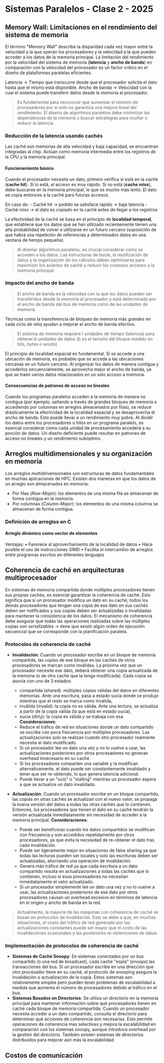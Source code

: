 # Sistemas Paralelos - Clase 2 - 2025

## Memory Wall: Limitaciones en el rendimiento del sistema de memoria
El término "Memory Wall" describe la disparidad cada vez mayor entre la velocidad a la que operan los procesadores y la velocidad a la que pueden acceder a los datos de la memoria principal. 
La limitación del rendimiento por la velocidad del sistema de memoria (**latencia** y **ancho de banda**) en comparación con la velocidad del procesador es un factor crítico en el diseño de plataformas paralelas eficientes. 

Latencia -> Tiempo que transcurre desde que el procesador solicita el dato hasta que el mismo está disponible.
Ancho de banda -> Velocidad con la cual el sistema puede transferir datos desde la memoria al procesador.

> Es fundamental para reconocer que aumentar el número de procesadores por sí solo no garantiza una mejora lineal del rendimiento. El diseño de algoritmos paralelos debe minimizar las dependencias de la memoria y buscar estrategias para ocultar o reducir la latencia.

### Reducción de la latencia usando cachés
Las caché son memorias de alta velocidad y baja capacidad, se encuentran integradas al chip. Actúan como memoria intermedia entre los registros de la CPU y la memoria principal. 

#### Funcionamiento básico 
Cuando el procesador necesita un dato, primero verifica si está en la caché (**cache hit**). Si lo está, el acceso es muy rápido. Si no está (**cache miss**), debe buscarse en la memoria principal, lo que es mucho más lento. El dato se copia entonces a la caché para futuras accesos.

En caso de:
    - Caché hit -> pedido se satisface rápido -> baja latencia
    - Caché miss -> el dato es copiado en la caché antes de llegar a los registros  

La efectividad de la caché se basa en el principio de **localidad temporal**, que establece que los datos que se han utilizado recientemente tienen una alta probabilidad de volver a utilizarse en un futuro cercano (suposición de que habrá una repetición de referencias a determinados datos en una ventana de tiempo pequeña).

> Al diseñar algoritmos paralelos, es crucial considerar cómo se acceden a los datos. Las estructuras de bucle, la reutilización de datos y la organización de los cálculos deben optimizarse para maximizar los aciertos de caché y reducir los costosos accesos a la memoria principal.

### Impacto del ancho de banda 
>El ancho de banda es la velocidad con la que los datos pueden ser transferidos desde la memoria al procesador y está determinado por el ancho de banda del bus de memoria como de las unidades de memoria

Técnicas como la transferencia de bloques de memoria más grandes en cada ciclo de reloj ayudan a mejorar el ancho de banda efectivo.

> El sistema de memoria requiere l unidades de tiempo (latencia) para obtener b unidades de datos (b es el tamaño del bloque medido en bits, bytes o words)   

El principio de localidad espacial es fundamental. Si se accede a una ubicación de memoria, es probable que se acceda a las ubicaciones cercanas en un futuro cercano. Al organizar los datos de manera contigua y accederlos secuencialmente, se aprovecha mejor el ancho de banda, ya que se traen varios datos relacionados en un solo acceso a memoria.

#### Consecuencias de patrones de acceso no lineales
Cuando los programas paralelos acceden a la memoria de manera no contigua (por ejemplo, saltando a través de grandes bloques de memoria o accediendo por columnas en arreglos almacenados por filas), se reduce drásticamente la efectividad de la localidad espacial y se desaprovecha el ancho de banda. Esto puede llevar a un rendimiento muy pobre.
Al dividir los datos entre los procesadores o hilos en un programa paralelo, es esencial considerar cómo cada unidad de procesamiento accederá a su porción de datos. Un diseño deficiente puede resultar en patrones de acceso no lineales y un rendimiento subóptimo.

## Arreglos multidimensionales y su organización en memoria
Los arreglos multidimiensionales son estructuras de datos fundamentales en muchas aplicaciones de HPC. 
Existen dos maneras en que los datos de un arreglo son almacenados en memoria: 
- Por filas (_Row-Major_): los elementos de una misma fila se almacenan de forma contigua en la memoria. 
- Por columnas (_Column-Major_): los elementos de una misma columna se almacenan de forma contigua. 



### Definición de arreglos en C

#### Arreglo dinámico como vector de elementos 
Ventajas: 
• Favorece al aprovechamiento de la localidad de datos
• Hace posible el uso de instrucciones SIMD
• Facilita el intercambio de arreglos entre programas escritos en diferentes lenguajes

## Coherencia de caché en arquitecturas multiprocesador
En sistemas de memoria compartida donde múltiples procesadores tienen sus propias cachés, es esencial garantizar la coherencia de caché. Esto significa que si un procesador modifica un dato en su caché, todos los demás procesadores que tengan una copia de ese dato en sus cachés deben ser notificados y sus copias deben ser actualizadas o invalidadas para mantener la consistencia de los datos.
El mecanismo de coherencia debe asegurar que todas las operaciones realizadas sobre las múltiples copias son _serializables_ -> tiene que existir algún orden de ejecución secuencial que se corresponde con la planificación paralela.

### Protocolos de coherencia de caché 

- **Invalidación**: Cuando un procesador escribe en un bloque de memoria compartida, las copias de ese bloque en las cachés de otros procesadores se marcan como inválidas. La próxima vez que un procesador necesite ese dato, deberá obtener una copia actualizada de la memoria (o de otra caché que la tenga modificada).
Cada copia se asocia con uno de 3 estados: 
    - compartida (shared): múltiples copias válidas del datos en diferentes memorias. Ante una escritura, pasa a estado sucia donde se produjo mientras que el resto se marca como inválida, 
    - inválida (invalid): la copia no es válida. Ante una lectura, se actualiza a partir de la copia válida (la que está en estado sucia), 
    - sucia (dirty): la copia es válida y se trabaja con esa.
    **Consideraciones**:
    - Reduce el tráfico de red en situaciones donde un dato compartido se escribe con poca frecuencia por múltiples procesadores. Las actualizaciones solo se realizan cuando otro procesador realmente necesita el dato modificado.
    - Si un procesador lee un dato una vez y no lo vuelve a usar, las actualizaciones posteriores por otros procesadores no generan overhead innecesario en su caché.
    - Si los procesadores comparten una variable y la modifican alternativamente, el dato puede ser constantemente invalidado y tener que ser re-obtenido, lo que genera latencia adicional.
    - Puede llevar a un "ocio" o "stalling" mientras un procesador espera a que se actualice un dato invalidado.

- **Actualización**:  Cuando un procesador escribe en un bloque compartido, las copias en otras cachés se actualizan con el nuevo valor, se propaga la nueva versión del datos a todas las otras cachés que lo contienen. Entonces, los procesadores que tienen el dato en su caché tendrán la versión actualizada inmediatamente sin necesidad de acceder a la memoria principal.
    **Consideraciones**:
    - Puede ser beneficioso cuando los datos compartidos se modifican con frecuencia y son accedidos repetidamente por otros procesadores, ya que evita la necesidad de re-obtener el dato tras cada invalidación.
    - Puede ser ligeramente mejor en situaciones de false sharing ya que todas las lecturas pueden ser locales y solo las escrituras deben ser actualizadas, ahorrando una operación de invalidación.
    - Genera más tráfico de red ya que cada escritura a un dato compartido resulta en actualizaciones a todas las cachés que lo contienen, incluso si esos procesadores no necesitan inmediatamente el valor actualizado.
    - Si un procesador simplemente lee un dato una vez y no lo vuelve a usar, las actualizaciones posteriores de ese dato por otros procesadores causan un overhead excesivo en términos de latencia en el origen y ancho de banda en la red.

> Actualmente, la mayoría de las máquinas con coherencia de caché se basan en protocolos de invalidación. Esto se debe a que, en muchas situaciones, el costo del tráfico de red generado por las actualizaciones constantes puede ser mayor que el costo de las invalidaciones ocasionales y las posteriores re-obtenciones de datos.

### Implementación de protocolos de coherencia de caché
- **Sistemas de Caché Snoopy**: En sistemas conectados por un bus compartido (o una red de broadcast), cada caché "espía" (snoops) las transacciones del bus. Si un procesador escribe en una dirección que otro procesador tiene en su caché, el protocolo de snooping asegura la invalidación o actualización de la copia. Estos sistemas son relativamente simples pero pueden tener problemas de escalabilidad a medida que aumenta el número de procesadores debido al tráfico en el bus. 
- **Sistemas Basados en Directorios**: Se utiliza un directorio en la memoria principal para mantener información sobre qué procesadores tienen en caché cada bloque de memoria compartida. Cuando un procesador necesita acceder a un dato compartido, consulta el directorio para determinar qué acciones de coherencia son necesarias. Esto permite operaciones de coherencia más selectivas y mejora la escalabilidad en comparación con los sistemas snoopy, aunque introduce overhead por la gestión del directorio. También existen sistemas de directorios distribuidos para mejorar aún más la escalabilidad.

## Costos de comunicación
